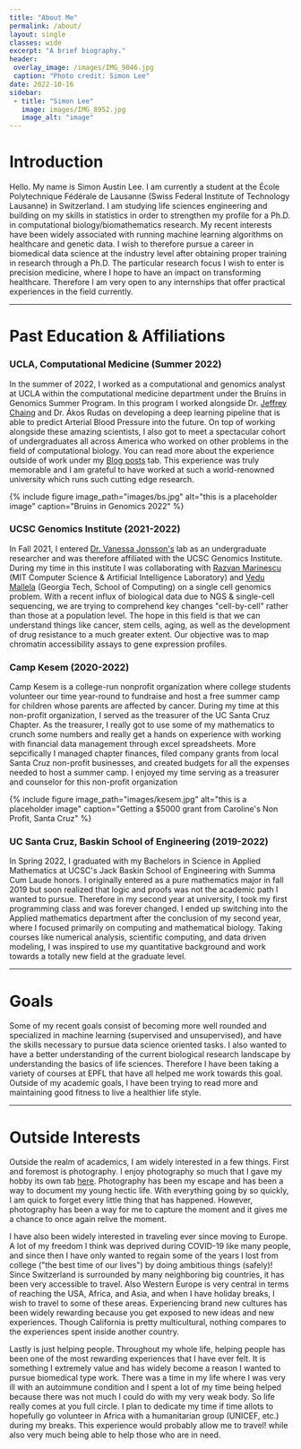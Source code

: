 ```yaml
---
title: "About Me"
permalink: /about/
layout: single
classes: wide
excerpt: "A brief biography."
header:
 overlay_image: /images/IMG_9046.jpg
 caption: "Photo credit: Simon Lee"
date: 2022-10-16
sidebar:
 - title: "Simon Lee"
   image: images/IMG_8952.jpg
   image_alt: "image"
---
```


# Introduction
 
Hello. My name is Simon Austin Lee. I am currently a student at the École Polytechnique Fédérale de Lausanne (Swiss Federal Institute of Technology Lausanne) in Switzerland. I am studying life sciences engineering and building on my skills in statistics in order to strengthen my profile for a Ph.D. in computational biology/biomathematics research. My recent interests have been widely associated with running  machine learning algorithms on healthcare and genetic data. I wish to therefore pursue a career in biomedical data science at the industry level after obtaining proper training in research through a Ph.D. The particular research focus I wish to enter is precision medicine, where I hope to have an impact on transforming healthcare. Therefore I am very open to any internships that offer practical experiences in the field currently.
 
---
 
# Past Education & Affiliations
 
### UCLA, Computational Medicine (Summer 2022)
 
In the summer of 2022, I worked as a computational and genomics analyst at UCLA within the computational medicine department under the Bruins in Genomics Summer Program. In this program I worked alongside Dr. [Jeffrey Chaing](https://compmed.ucla.edu/member/chiang-phd) and Dr. Ákos Rudas on developing a deep learning pipeline that is able to predict Arterial Blood Pressure into the future. On top of working alongside these amazing scientists, I also got to meet a spectacular cohort of undergraduates all across America who worked on other problems in the field of computational biology. You can read more about the experience outside of work under my [Blog posts](https://simonlee711.github.io/blog/) tab. This experience was truly memorable and I am grateful to have worked at such a world-renowned university which runs such cutting edge research.
 
{% include figure image_path="images/bs.jpg" alt="this is a placeholder image" caption="Bruins in Genomics 2022" %}
 
### UCSC Genomics Institute (2021-2022)
 
In Fall 2021, I entered [Dr. Vanessa Jonsson's](https://jonssonlab.com/) lab as an undergraduate researcher and was therefore affiliated with the UCSC Genomics Institute. During my time in this institute I was collaborating with [Razvan Marinescu](http://www.mit.edu/~razvan/) (MIT Computer Science & Artificial Intelligence Laboratory) and [Vedu Mallela](https://people.csail.mit.edu/vmallela/) (Georgia Tech, School of Computing) on a single cell genomics problem. With a recent influx of biological data due to NGS & single-cell sequencing, we are trying to comprehend key changes "cell-by-cell" rather than those at a population level. The hope in this field is that we can understand things like cancer, stem cells, aging, as well as the development of drug resistance to a much greater extent. Our objective was to map chromatin accessibility assays to gene expression profiles.
 
### Camp Kesem (2020-2022)

Camp Kesem is a college-run nonprofit organization where college students volunteer our time year-round to fundraise and host a free summer camp for children whose parents are affected by cancer. During my time at this non-profit organization, I served as the treasurer of the UC Santa Cruz Chapter. As the treasurer, I really got to use some of my mathematics to crunch some numbers and really get a hands on experience with working with financial data management through excel spreadsheets. More sepcifically I managed chapter finances, filed company grants from local Santa Cruz non-profit businesses, and created budgets for all the expenses needed to host a summer camp. I enjoyed my time serving as a treasurer and counselor for this non-profit organization

{% include figure image_path="images/kesem.jpg" alt="this is a placeholder image" caption="Getting a $5000 grant from Caroline's Non Profit, Santa Cruz" %}

 
### UC Santa Cruz, Baskin School of Engineering (2019-2022)
 
In Spring 2022, I graduated with my Bachelors in Science in Applied Mathematics at UCSC's Jack Baskin School of Engineering with Summa Cum Laude honors. I originally entered as a pure mathematics major in fall 2019 but soon realized that logic and proofs was not the academic path I wanted to pursue. Therefore in my second year at university, I took my first programming class and was forever changed. I ended up switching into the Applied mathematics department after the conclusion of my second year, where I focused primarily on computing and mathematical biology. Taking courses like numerical analysis, scientific computing, and data driven modeling, I was inspired to use my quantitative background and work towards a totally new field at the graduate level.
 
<!---{% include figure image_path="images/AM.jpg" alt="this is a placeholder image" caption="Applied Mathematics Pi Party" %}-->
 
 
---
 
# Goals
 
Some of my recent goals consist of becoming more well rounded and specialized in machine learning (supervised and unsupervised), and have the skills necessary to pursue data science oriented tasks. I also wanted to have a better understanding of the current biological research landscape by understanding the basics of life sciences. Therefore I have been taking a variety of courses at EPFL that have all helped me work towards this goal. Outside of my academic goals, I have been trying to read more and maintaining good fitness to live a healthier life style.
 
---
 
# Outside Interests
 
Outside the realm of academics, I am widely interested in a few things. First and foremost is photography. I enjoy photography so much that I gave my hobby its own tab [here](https://simonlee711.github.io/photos/). Photography has been my escape and has been a way to document my young hectic life. With everything going by so quickly, I am quick to forget every little thing that has happened. However, photography has been a way for me to capture the moment and it gives me a chance to once again relive the moment.
 
I have also been widely interested in traveling ever since moving to Europe. A lot of my freedom I think was deprived during COVID-19 like many people, and since then I have only wanted to regain some of the years I lost from college ("the best time of our lives") by doing ambitious things (safely)! Since Switzerland is surrounded by many neighboring big countries, it has been very accessible to travel. Also Western Europe is very central in terms of reaching the USA, Africa, and Asia, and when I have holiday breaks, I wish to travel to some of these areas. Experiencing brand new cultures has been widely rewarding because you get exposed to new ideas and new experiences. Though California is pretty multicultural, nothing compares to the experiences spent inside another country. 

Lastly is just helping people. Throughout my whole life, helping people has been one of the most rewarding experiences that I have ever felt. It is something I extremely value and has widely become a reason I wanted to pursue biomedical type work. There was a time in my life where I was very ill with an autoimmune condition and I spent a lot of my time being helped because there was not much I could do with my very weak body. So life really comes at you full circle. I plan to dedicate my time if time allots to hopefully go volunteer in Africa with a humanitarian group (UNICEF, etc.) during my breaks. This experience would probably allow me to travel! while also very much being able to help those who are in need.  
 

 
 
 

